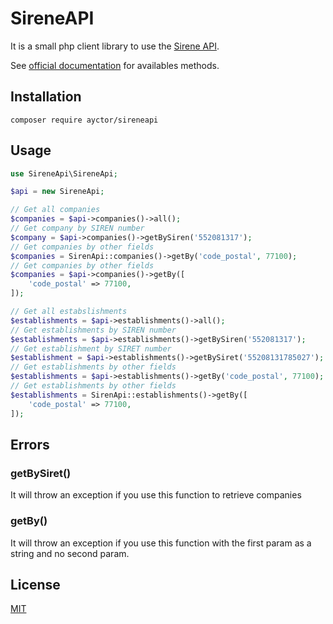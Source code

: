 # SireneAPI

It is a small php client library to use the [Sirene API](https://entreprise.data.gouv.fr/api_doc_sirene).

See [official documentation](https://entreprise.data.gouv.fr/api_doc_sirene) for availables methods.

## Installation

```
composer require ayctor/sireneapi
```

## Usage

```php
use SireneApi\SireneApi;

$api = new SireneApi;

// Get all companies
$companies = $api->companies()->all();
// Get company by SIREN number
$company = $api->companies()->getBySiren('552081317');
// Get companies by other fields
$companies = SirenApi::companies()->getBy('code_postal', 77100);
// Get companies by other fields
$companies = $api->companies()->getBy([
    'code_postal' => 77100,
]);

// Get all estabslishments
$establishments = $api->establishments()->all();
// Get establishments by SIREN number
$establishments = $api->establishments()->getBySiren('552081317');
// Get establishment by SIRET number
$establishment = $api->establishments()->getBySiret('55208131785027');
// Get establishments by other fields
$establishments = $api->establishments()->getBy('code_postal', 77100);
// Get establishments by other fields
$establishments = SirenApi::establishments()->getBy([
    'code_postal' => 77100,
]);
```

## Errors

### getBySiret()

It will throw an exception if you use this function to retrieve companies

### getBy()

It will throw an exception if you use this function with the first param as a string and no second param.

## License

[MIT](https://github.com/Ayctor/SireneApi/blob/master/LICENSE)
